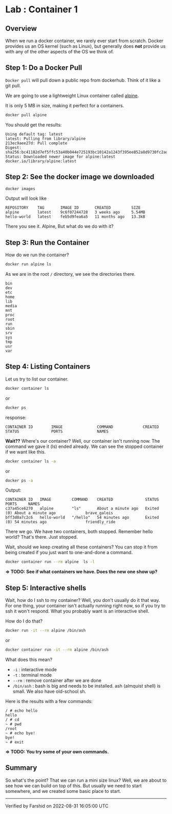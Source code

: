 <link rel='stylesheet' href='../assets/css/main.css'/>

# Lab : Container 1

## Overview

When we run a docker container, we rarely ever start from scratch. Docker provides us an OS kernel
(such as Linux), but generally does **not** provide us with any of the other aspects of the OS we
think of.  

## Step 1: Do a Docker Pull

`Docker pull` will pull down a public repo from dockerhub. Think of it like a git pull.

We are going to use a lightweight Linux container called [alpine](https://hub.docker.com/r/_/alpine/).

It is only 5 MB in size, making it perfect for a containers.

```bash
docker pull alpine
```

You should get the results: 

```console
Using default tag: latest
latest: Pulling from library/alpine
213ec9aee27d: Pull complete
Digest: sha256:bc41182d7ef5ffc53a40b044e725193bc10142a1243f395ee852a8d9730fc2ad
Status: Downloaded newer image for alpine:latest
docker.io/library/alpine:latest
```

## Step 2: See the docker image we downloaded

```bash
docker images
```

Output will look like

```console
REPOSITORY    TAG       IMAGE ID       CREATED         SIZE
alpine        latest    9c6f07244728   3 weeks ago     5.54MB
hello-world   latest    feb5d9fea6a5   11 months ago   13.3kB
```

There you see it. Alpine, But what do we do with it?

## Step 3: Run the Container

How do we run the container?

```bash
docker run alpine ls
```

As we are in the root `/` directory, we see the directories there.

```console
bin
dev
etc
home
lib
media
mnt
proc
root
run
sbin
srv
sys
tmp
usr
var
```

## Step 4: Listing Containers

Let us try to list our container.  

```bash
docker container ls
```
or 

```bash
docker ps
```
response:

```console
CONTAINER ID        IMAGE               COMMAND             CREATED             STATUS              PORTS               NAMES
```

**Wait??** Where's our container? Well, our container isn't running now. The command we gave it (ls) ended already. We can see the stopped container if we want like this.

```bash
docker container ls -a
```
or
```bash
docker ps -a
```

Output:
```console
CONTAINER ID   IMAGE         COMMAND    CREATED              STATUS                          PORTS     NAMES
c37a45ce6270   alpine        "ls"       About a minute ago   Exited (0) About a minute ago             brave_galois
bff3d8a7c2c6   hello-world   "/hello"   54 minutes ago       Exited (0) 54 minutes ago                 friendly_ride
```

There we go. We have two containers, both stopped. Remember hello world? That's there. Just stopped. 

Wait, should we keep creating all these containers? You can stop it from being created if you just want to
one-and-done a command.

```bash
docker container run --rm alpine  ls -l
```

**=> TODO: See if what containers we have. Does the new one show up?**

## Step 5: Interactive shells

Wait, how do I ssh to my container? Well, you don't usually do it that way. For one thing, your container
isn't actually running right now, so if you try to ssh it won't respond. What you probably want is an
interactive shell.

How do I do that?

```bash
docker run -it --rm alpine /bin/ash
```
or
```bash
docker container run -it --rm alpine /bin/ash
```

What does this mean?
 * `-i` : interactive mode
 * `-t` : terminal mode
 * `--rm` : remove container after we are done
 * `/bin/ash` : bash is big and needs to be installed.  ash (almquist shell) is small. We also have old-school sh.

Here is the results with a few commands:

```console
/ # echo hello
hello
/ # cd
~ # pwd
/root
~ # echo bye!
bye!
~ # exit
```

**=> TODO: You try some of your own commands.**

## Summary

So what's the point? That we can run a mini size linux? Well, we are about to see how we can build
on top of this. But usually we need to start somewhere, and we created some basic place to start. 

---
Verified by Farshid on 2022-08-31 16:05:00 UTC
